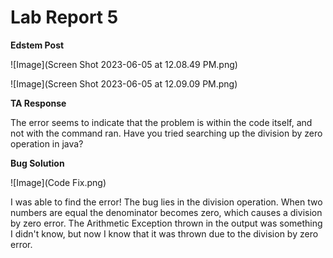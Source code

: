 # Lab Report 5
**Edstem Post**

![Image](Screen Shot 2023-06-05 at 12.08.49 PM.png)

![Image](Screen Shot 2023-06-05 at 12.09.09 PM.png)

**TA Response**

The error seems to indicate that the problem is within the code itself, and not with the command ran. Have you tried searching up the division by zero operation in java?

**Bug Solution**

![Image](Code Fix.png)

I was able to find the error! The bug lies in the division operation. When two numbers are equal the denominator becomes zero, which causes a division by zero error. The Arithmetic Exception thrown in the output was something I didn't know, but now I know that it was thrown due to the division by zero error.
